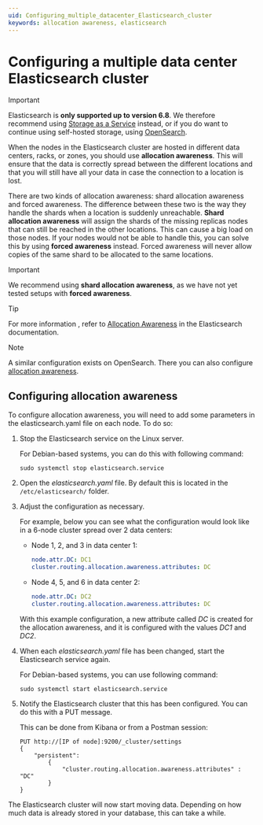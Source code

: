 ```yaml
---
uid: Configuring_multiple_datacenter_Elasticsearch_cluster
keywords: allocation awareness, elasticsearch
---
```


# Configuring a multiple data center Elasticsearch cluster

> [!IMPORTANT]
> Elasticsearch is **only supported up to version 6.8**. We therefore recommend using [Storage as a Service](xref:STaaS) instead, or if you do want to continue using self-hosted storage, using [OpenSearch](xref:OpenSearch_database).

When the nodes in the Elasticsearch cluster are hosted in different data centers, racks, or zones, you should use **allocation awareness**. This will ensure that the data is correctly spread between the different locations and that you will still have all your data in case the connection to a location is lost.

There are two kinds of allocation awareness: shard allocation awareness and forced awareness. The difference between these two is the way they handle the shards when a location is suddenly unreachable. **Shard allocation awareness** will assign the shards of the missing replicas nodes that can still be reached in the other locations. This can cause a big load on those nodes. If your nodes would not be able to handle this, you can solve this by using **forced awareness** instead. Forced awareness will never allow copies of the same shard to be allocated to the same locations.

> [!IMPORTANT]
> We recommend using **shard allocation awareness**, as we have not yet tested setups with **forced awareness**.

> [!TIP]
> For more information , refer to [Allocation Awareness](https://www.elastic.co/guide/en/elasticsearch/reference/6.8/allocation-awareness.html) in the Elasticsearch documentation.

> [!NOTE]
> A similar configuration exists on OpenSearch. There you can also configure [allocation awareness](xref:Configuring_multiple_datacenter_OpenSearch_cluster).

## Configuring allocation awareness

To configure allocation awareness, you will need to add some parameters in the elasticsearch.yaml file on each node. To do so:

1. Stop the Elasticsearch service on the Linux server.

   For Debian-based systems, you can do this with following command:

   ```debian
   sudo systemctl stop elasticsearch.service
   ```

1. Open the *elasticsearch.yaml* file. By default this is located in the `/etc/elasticsearch/` folder.

1. Adjust the configuration as necessary.

   For example, below you can see what the configuration would look like in a 6-node cluster spread over 2 data centers:

   - Node 1, 2, and 3 in data center 1:

     ```yaml
     node.attr.DC: DC1
     cluster.routing.allocation.awareness.attributes: DC
     ```

   - Node 4, 5, and 6 in data center 2:

     ```yaml
     node.attr.DC: DC2
     cluster.routing.allocation.awareness.attributes: DC
     ```

   With this example configuration, a new attribute called *DC* is created for the allocation awareness, and it is configured with the values *DC1* and *DC2*.

1. When each *elasticsearch.yaml* file has been changed, start the Elasticsearch service again.

   For Debian-based systems, you can use following command:

   ```debian
   sudo systemctl start elasticsearch.service
   ```

1. Notify the Elasticsearch cluster that this has been configured. You can do this with a PUT message.

   This can be done from Kibana or from a Postman session:

   ```PUT
   PUT http://[IP of node]:9200/_cluster/settings
   { 
       "persistent": 
           { 
               "cluster.routing.allocation.awareness.attributes" : "DC" 
           } 
   }
   ```

The Elasticsearch cluster will now start moving data. Depending on how much data is already stored in your database, this can take a while.
